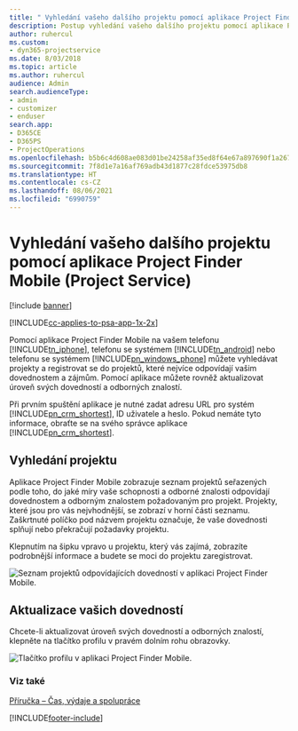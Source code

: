 ```yaml
---
title: " Vyhledání vašeho dalšího projektu pomocí aplikace Project Finder Mobile"
description: Postup vyhledání vašeho dalšího projektu pomocí aplikace Project Finder Mobile pro Project Service
author: ruhercul
ms.custom:
- dyn365-projectservice
ms.date: 8/03/2018
ms.topic: article
ms.author: ruhercul
audience: Admin
search.audienceType:
- admin
- customizer
- enduser
search.app:
- D365CE
- D365PS
- ProjectOperations
ms.openlocfilehash: b5b6c4d608ae083d01be24258af35ed8f64e67a897690f1a2678f76b8befdcb1
ms.sourcegitcommit: 7f8d1e7a16af769adb43d1877c28fdce53975db8
ms.translationtype: HT
ms.contentlocale: cs-CZ
ms.lasthandoff: 08/06/2021
ms.locfileid: "6990759"
---
```

# <a name="find-your-next-project-with-the-project-finder-mobile-app-project-service"></a>Vyhledání vašeho dalšího projektu pomocí aplikace Project Finder Mobile (Project Service)

[!include [banner](../includes/psa-now-project-operations.md)]

[!INCLUDE[cc-applies-to-psa-app-1x-2x](../includes/cc-applies-to-psa-app-1x-2x.md)]

Pomocí aplikace Project Finder Mobile na vašem telefonu [!INCLUDE[tn_iphone](../includes/tn-iphone.md)], telefonu se systémem [!INCLUDE[tn_android](../includes/tn-android.md)] nebo telefonu se systémem [!INCLUDE[pn_windows_phone](../includes/pn-windows-phone.md)] můžete vyhledávat projekty a registrovat se do projektů, které nejvíce odpovídají vašim dovednostem a zájmům. Pomocí aplikace můžete rovněž aktualizovat úroveň svých dovedností a odborných znalostí.  
  
 Při prvním spuštění aplikace je nutné zadat adresu URL pro systém [!INCLUDE[pn_crm_shortest](../includes/pn-crm-shortest.md)], ID uživatele a heslo. Pokud nemáte tyto informace, obraťte se na svého správce aplikace [!INCLUDE[pn_crm_shortest](../includes/pn-crm-shortest.md)].  
  
## <a name="find-a-project"></a>Vyhledání projektu  
 Aplikace Project Finder Mobile zobrazuje seznam projektů seřazených podle toho, do jaké míry vaše schopnosti a odborné znalosti odpovídají dovednostem a odborným znalostem požadovaným pro projekt. Projekty, které jsou pro vás nejvhodnější, se zobrazí v horní části seznamu. Zaškrtnuté políčko pod názvem projektu označuje, že vaše dovednosti splňují nebo překračují požadavky projektu.  
  
 Klepnutím na šipku vpravo u projektu, který vás zajímá, zobrazíte podrobnější informace a budete se moci do projektu zaregistrovat.  
  
 ![Seznam projektů odpovídajících dovedností v aplikaci Project Finder Mobile.](../psa/media/project-service-project-finder-list.png "Seznam projektů odpovídajících dovedností v projektu aplikace Finder Mobile")  
  
## <a name="update-your-skills"></a>Aktualizace vašich dovedností  
 Chcete-li aktualizovat úroveň svých dovedností a odborných znalostí, klepněte na tlačítko profilu v pravém dolním rohu obrazovky.  
  
 ![Tlačítko profilu v aplikaci Project Finder Mobile.](../psa/media/project-service-project-finder-profile.png "Tlačítko profilu v projektu aplikace Finder Mobile")  
  
### <a name="see-also"></a>Viz také  
 [Příručka – Čas, výdaje a spolupráce](../psa/time-expense-collaboration-guide.md)


[!INCLUDE[footer-include](../includes/footer-banner.md)]